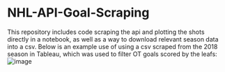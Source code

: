# NHL-API-Goal-Scraping
This repository includes code scraping the api and plotting the shots directly in a notebook, as well as a way to download relevant season data into a csv.
Below is an example use of using a csv scraped from the 2018 season in Tableau, which was used to filter OT goals scored by the leafs:
![image](https://user-images.githubusercontent.com/80990165/230173438-b54f32de-96aa-48f4-a0de-e968545f897d.png)

